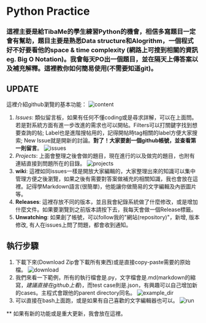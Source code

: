 # Python Practice

### 這裡主要是給TibaMe的學生練習Python的機會，相信多寫題目一定會有幫助，題目主要是熟悉Data structure和Alogrithm，一個程式好不好要看他的space & time complexity (網路上可搜到相關的資訊 eg. Big O Notation)。我會每天PO出一個題目，並在隔天上傳答案以及補充解釋。這裡教你如何簡易使用(不需要知道git)。

## UPDATE
這裡介紹github瀏覽的基本功能：
![content](https://i.ibb.co/QH0XKyW/Screen-Shot-2020-07-30-at-10-56-06-AM.png)
1. _Issues_: 類似留言板，如果有任何不懂coding或是尋求詳解，可以在上面問。若是對系統方面有進一步改進的需求也可以開帖。Filters可以打關鍵字找到想要查詢的帖; Label也是進階搜帖用的，記得開帖時tag相關的label方便大家搜索; New Issue就是開新的討論。**對了！大家要創一個github帳號，並查看第一則留言**。
![issues](https://i.ibb.co/vj7qf3Z/Screen-Shot-2020-07-30-at-11-24-46-AM.png)
2. _Projects_: 上面會整理之後會做的題目，現在進行的以及做完的題目，也附有連結直接到問題所在的目錄。
![projects](https://i.ibb.co/rZQFpXN/Screen-Shot-2020-07-30-at-11-47-50-AM.png)
3. __wiki__: 這裡如同issues一樣是開放大家編輯的，大家整理出來的知識可以集中管理方便之後瀏覽，如果之後有需要對答案做補充的相關知識，我也會放在這裡。記得學Markdown語言(很簡單)，他能讓你做簡易的文字編輯及內嵌圖片等。
4. __Releases__: 這裡存放不同的版本，並且我會紀錄系統做了什麼修改，或是增加什麼文件。如果要瀏覽到之前版本請按下去，我每天會做一個Release標籤。
5. __Unwatching__: 如果創了帳號，可以follow我的"網站(repository)"，新增, 版本修改, 有人在issues上問了問題，都會收到通知。

## 執行步驟
1. 下載下來(Download Zip會下載所有東西)或是直接copy-paste需要的原始檔。
  ![download](https://i.ibb.co/m08GsKG/Screen-Shot-2020-07-29-at-3-01-07-PM.png)
2. 我們來看一下範例，所有的執行檔會是.py，文字檔會是.md(markdown的縮寫，*建議直接在github上看*)，而test case則是.json，有興趣可以自己增加新的cases。主程式會跟他的parent directory同名。
  ![example_dir](https://i.ibb.co/FB1N8J7/Screen-Shot-2020-07-29-at-3-35-15-PM.png)
3. 可以直接在bash上面跑，或是如果有自己喜歡的文字編輯器也可以。
  ![run](https://i.ibb.co/3vhRnJX/Screen-Shot-2020-07-29-at-3-51-45-PM.png)

** 如果有新的功能或是重大更新，我會放在這裡。
